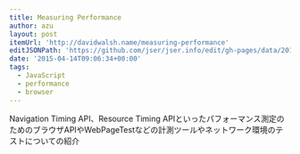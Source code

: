 ```yaml
---
title: Measuring Performance
author: azu
layout: post
itemUrl: 'http://davidwalsh.name/measuring-performance'
editJSONPath: 'https://github.com/jser/jser.info/edit/gh-pages/data/2015/04/index.json'
date: '2015-04-14T09:06:34+00:00'
tags:
  - JavaScript
  - performance
  - browser
---
```

Navigation Timing API、Resource Timing APIといったパフォーマンス測定のためのブラウザAPIやWebPageTestなどの計測ツールやネットワーク環境のテストについての紹介

